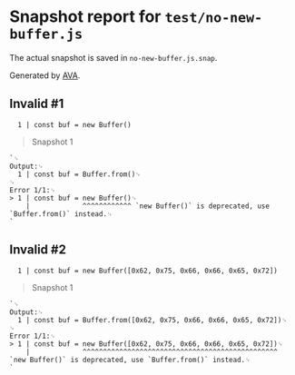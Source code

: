# Snapshot report for `test/no-new-buffer.js`

The actual snapshot is saved in `no-new-buffer.js.snap`.

Generated by [AVA](https://avajs.dev).

## Invalid #1
      1 | const buf = new Buffer()

> Snapshot 1

    `␊
    Output:␊
      1 | const buf = Buffer.from()␊
    ␊
    Error 1/1:␊
    > 1 | const buf = new Buffer()␊
        |             ^^^^^^^^^^^^ `new Buffer()` is deprecated, use `Buffer.from()` instead.␊
    `

## Invalid #2
      1 | const buf = new Buffer([0x62, 0x75, 0x66, 0x66, 0x65, 0x72])

> Snapshot 1

    `␊
    Output:␊
      1 | const buf = Buffer.from([0x62, 0x75, 0x66, 0x66, 0x65, 0x72])␊
    ␊
    Error 1/1:␊
    > 1 | const buf = new Buffer([0x62, 0x75, 0x66, 0x66, 0x65, 0x72])␊
        |             ^^^^^^^^^^^^^^^^^^^^^^^^^^^^^^^^^^^^^^^^^^^^^^^^ `new Buffer()` is deprecated, use `Buffer.from()` instead.␊
    `
